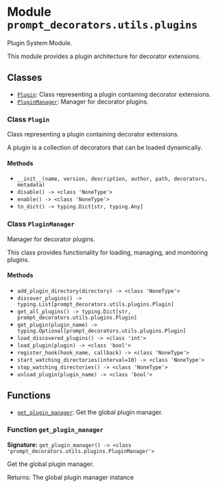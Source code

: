 # Module `prompt_decorators.utils.plugins`

Plugin System Module.

This module provides a plugin architecture for decorator extensions.

## Classes

- [`Plugin`](#class-plugin): Class representing a plugin containing decorator extensions.
- [`PluginManager`](#class-pluginmanager): Manager for decorator plugins.

### Class `Plugin`

Class representing a plugin containing decorator extensions.

A plugin is a collection of decorators that can be loaded dynamically.

#### Methods

- `__init__(name, version, description, author, path, decorators, metadata)`
- `disable() -> <class 'NoneType'>`
- `enable() -> <class 'NoneType'>`
- `to_dict() -> typing.Dict[str, typing.Any]`

### Class `PluginManager`

Manager for decorator plugins.

This class provides functionality for loading, managing, and monitoring plugins.

#### Methods

- `add_plugin_directory(directory) -> <class 'NoneType'>`
- `discover_plugins() -> typing.List[prompt_decorators.utils.plugins.Plugin]`
- `get_all_plugins() -> typing.Dict[str, prompt_decorators.utils.plugins.Plugin]`
- `get_plugin(plugin_name) -> typing.Optional[prompt_decorators.utils.plugins.Plugin]`
- `load_discovered_plugins() -> <class 'int'>`
- `load_plugin(plugin) -> <class 'bool'>`
- `register_hook(hook_name, callback) -> <class 'NoneType'>`
- `start_watching_directories(interval=10) -> <class 'NoneType'>`
- `stop_watching_directories() -> <class 'NoneType'>`
- `unload_plugin(plugin_name) -> <class 'bool'>`

## Functions

- [`get_plugin_manager`](#function-get_plugin_manager): Get the global plugin manager.

### Function `get_plugin_manager`

**Signature:** `get_plugin_manager() -> <class 'prompt_decorators.utils.plugins.PluginManager'>`

Get the global plugin manager.

Returns:
    The global plugin manager instance
